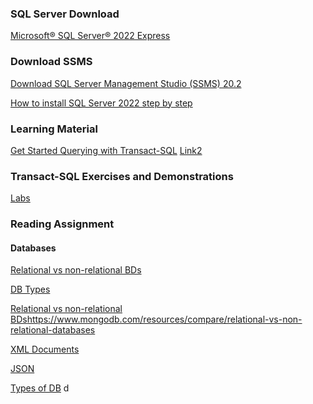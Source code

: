 ### SQL Server Download

[Microsoft® SQL Server® 2022 Express](https://www.microsoft.com/en-us/download/details.aspx?id=104781)


### Download SSMS

[Download SQL Server Management Studio (SSMS) 20.2](https://aka.ms/ssmsfullsetup)

[How to install SQL Server 2022 step by step](https://www.mssqltips.com/sqlservertip/7313/install-sql-server-2022/)


### Learning Material

[Get Started Querying with Transact-SQL](https://learn.microsoft.com/en-us/training/paths/get-started-querying-with-transact-sql/)
[Link2](https://learn.microsoft.com/en-us/training/courses/dp-080t00)

### Transact-SQL Exercises and Demonstrations

[Labs](https://microsoftlearning.github.io/dp-080-Transact-SQL/)

### Reading Assignment 

#### Databases

[Relational vs non-relational BDs](https://www.pluralsight.com/blog/software-development/relational-vs-non-relational-databases)

[DB Types](https://www.mongodb.com/resources/basics/databases/types)

[Relational vs non-relational BDs](https://www.mongodb.com/resources/compare/relational-vs-non-relational-databases)https://www.mongodb.com/resources/compare/relational-vs-non-relational-databases

[XML Documents](https://www.w3schools.com/xml/default.asp)

[JSON](https://www.w3schools.com/js/js_json.asp)

[Types of DB](https://www.geeksforgeeks.org/types-of-databases/) d